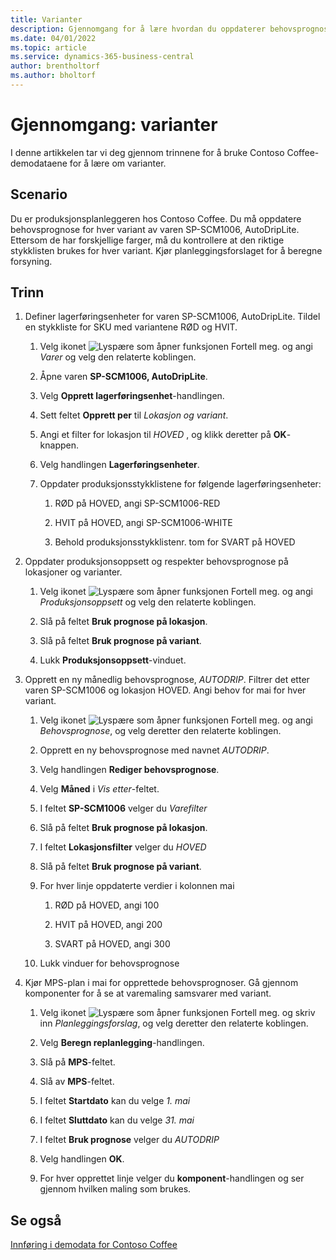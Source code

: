 ```yaml
---
title: Varianter
description: Gjennomgang for å lære hvordan du oppdaterer behovsprognose for hver variant av et produkt i Business Central.
ms.date: 04/01/2022
ms.topic: article
ms.service: dynamics-365-business-central
author: brentholtorf
ms.author: bholtorf
---
```


# Gjennomgang: varianter

I denne artikkelen tar vi deg gjennom trinnene for å bruke Contoso Coffee-demodataene for å lære om varianter.

## Scenario

Du er produksjonsplanleggeren hos Contoso Coffee. Du må oppdatere behovsprognose for hver variant av varen SP-SCM1006, AutoDripLite. Ettersom de har forskjellige farger, må du kontrollere at den riktige stykklisten brukes for hver variant. Kjør planleggingsforslaget for å beregne forsyning.  

## Trinn

1. Definer lagerføringsenheter for varen SP-SCM1006, AutoDripLite. Tildel en stykkliste for SKU med variantene RØD og HVIT.

    1. Velg ikonet ![Lyspære som åpner funksjonen Fortell meg.](../../media/ui-search/search_small.png "Fortell hva du vil gjøre") og angi *Varer* og velg den relaterte koblingen.  

    2. Åpne varen **SP-SCM1006, AutoDripLite**.

    3. Velg **Opprett lagerføringsenhet**-handlingen.  

    4. Sett feltet **Opprett per** til *Lokasjon og variant*.

    5. Angi et filter for lokasjon til *HOVED* , og klikk deretter på **OK**-knappen.

    6. Velg handlingen **Lagerføringsenheter**.  

    7. Oppdater produksjonsstykklistene for følgende lagerføringsenheter:

        1. RØD på HOVED, angi SP-SCM1006-RED  

        2. HVIT på HOVED, angi SP-SCM1006-WHITE  

        3. Behold produksjonsstykklistenr. tom for SVART på HOVED  

2. Oppdater produksjonsoppsett og respekter behovsprognose på lokasjoner og varianter.  

    1. Velg ikonet ![Lyspære som åpner funksjonen Fortell meg.](../../media/ui-search/search_small.png "Fortell hva du vil gjøre") og angi *Produksjonsoppsett* og velg den relaterte koblingen.  

    2. Slå på feltet **Bruk prognose på lokasjon**.

    3. Slå på feltet **Bruk prognose på variant**.

    4. Lukk **Produksjonsoppsett**-vinduet.

3. Opprett en ny månedlig behovsprognose, *AUTODRIP*. Filtrer det etter varen SP-SCM1006 og lokasjon HOVED. Angi behov for mai for hver variant. 

    1. Velg ikonet ![Lyspære som åpner funksjonen Fortell meg.](../../media/ui-search/search_small.png "Fortell hva du vil gjøre") og angi *Behovsprognose*, og velg deretter den relaterte koblingen.

    2. Opprett en ny behovsprognose med navnet *AUTODRIP*.

    3. Velg handlingen **Rediger behovsprognose**.

    4. Velg **Måned** i *Vis etter*-feltet.

    5. I feltet **SP-SCM1006** velger du *Varefilter*

    6. Slå på feltet **Bruk prognose på lokasjon**.

    7. I feltet **Lokasjonsfilter** velger du *HOVED*

    8. Slå på feltet **Bruk prognose på variant**.

    9. For hver linje oppdaterte verdier i kolonnen mai

        1. RØD på HOVED, angi 100

        2. HVIT på HOVED, angi 200

        3. SVART på HOVED, angi 300

    10. Lukk vinduer for behovsprognose

4. Kjør MPS-plan i mai for opprettede behovsprognoser. Gå gjennom komponenter for å se at varemaling samsvarer med variant.

    1. Velg ikonet ![Lyspære som åpner funksjonen Fortell meg.](../../media/ui-search/search_small.png "Fortell hva du vil gjøre") og skriv inn *Planleggingsforslag*, og velg deretter den relaterte koblingen.

    2. Velg **Beregn replanlegging**-handlingen.

    3. Slå på **MPS**-feltet.

    4. Slå av **MPS**-feltet.

    5. I feltet **Startdato** kan du velge *1. mai*

    6. I feltet **Sluttdato** kan du velge *31. mai*

    7. I feltet **Bruk prognose** velger du *AUTODRIP*

    8. Velg handlingen **OK**.

    9. For hver opprettet linje velger du **komponent**-handlingen og ser gjennom hvilken maling som brukes.  

## Se også

[Innføring i demodata for Contoso Coffee](../contoso-coffee-intro.md)  
